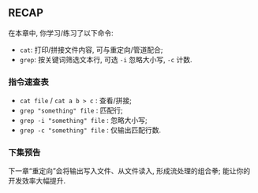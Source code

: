 ## RECAP

在本章中, 你学习/练习了以下命令:

- `cat`: 打印/拼接文件内容, 可与重定向/管道配合;
- `grep`: 按关键词筛选文本行, 可选 `-i` 忽略大小写, `-c` 计数.

### 指令速查表

- `cat file` / `cat a b > c` : 查看/拼接;
- `grep "something" file` : 匹配行;
- `grep -i "something" file` : 忽略大小写;
- `grep -c "something" file` : 仅输出匹配行数.

### 下集预告

下一章“重定向”会将输出写入文件、从文件读入, 形成流处理的组合拳; 能让你的开发效率大幅提升.
